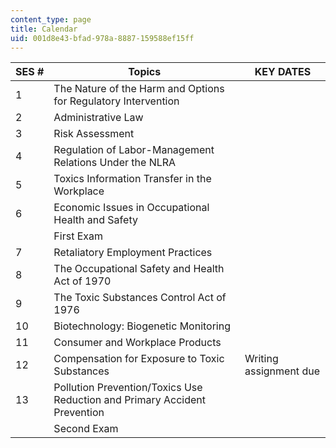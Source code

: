 ```yaml
---
content_type: page
title: Calendar
uid: 001d8e43-bfad-978a-8887-159588ef15ff
---
```


| SES # | Topics | KEY DATES |
| --- | --- | --- |
| 1 | The Nature of the Harm and Options for Regulatory Intervention | &nbsp; |
| 2 | Administrative Law | &nbsp; |
| 3 | Risk Assessment | &nbsp; |
| 4 | Regulation of Labor-Management Relations Under the NLRA | &nbsp; |
| 5 | Toxics Information Transfer in the Workplace | &nbsp; |
| 6 | Economic Issues in Occupational Health and Safety | &nbsp; |
| &nbsp; | First Exam | &nbsp; |
| 7 | Retaliatory Employment Practices | &nbsp; |
| 8 | The Occupational Safety and Health Act of 1970 | &nbsp; |
| 9 | The Toxic Substances Control Act of 1976 | &nbsp; |
| 10 | Biotechnology: Biogenetic Monitoring | &nbsp; |
| 11 | Consumer and Workplace Products | &nbsp; |
| 12 | Compensation for Exposure to Toxic Substances | Writing assignment due |
| 13 | Pollution Prevention/Toxics Use Reduction and Primary Accident Prevention | &nbsp; |
| &nbsp; | Second Exam |
